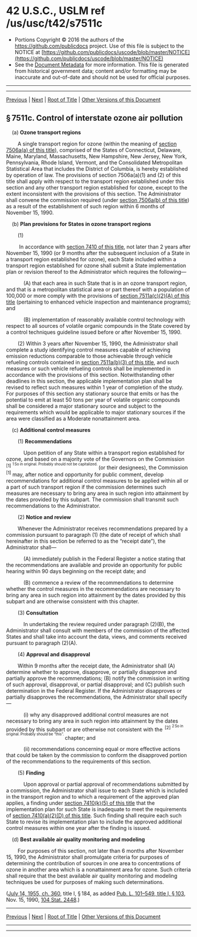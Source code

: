 ---
---

# 42 U.S.C., USLM ref /us/usc/t42/s7511c

* Portions Copyright © 2016 the authors of the https://github.com/publicdocs project.
  Use of this file is subject to the NOTICE at [https://github.com/publicdocs/uscode/blob/master/NOTICE](https://github.com/publicdocs/uscode/blob/master/NOTICE)
* See the [Document Metadata](././../../../../../../..//README.md) for more information.
  This file is generated from historical government data; content and/or formatting may be inaccurate and out-of-date and should not be used for official purposes.

----------
----------

[Previous](./../../../../../../..//us/usc/t42/ch85/schI/ptD/spt2/m__us_usc_t42_s7511b.md) | [Next](./../../../../../../..//us/usc/t42/ch85/schI/ptD/spt2/m__us_usc_t42_s7511d.md) | [Root of Title](./../../../../../../../) | [Other Versions of this Document](https://publicdocs.github.io/go/links?ns=uslm&ref=%2Fus%2Fusc%2Ft42%2Fs7511c)

## § 7511c. Control of interstate ozone air pollution

    (a) __Ozone transport regions__ 

        A single transport region for ozone (within the meaning of [section 7506a(a) of this title][/us/usc/t42/s7506a/a]), comprised of the States of Connecticut, Delaware, Maine, Maryland, Massachusetts, New Hampshire, New Jersey, New York, Pennsylvania, Rhode Island, Vermont, and the Consolidated Metropolitan Statistical Area that includes the District of Columbia, is hereby established by operation of law. The provisions of section 7506a(a)(1) and (2) of this title shall apply with respect to the transport region established under this section and any other transport region established for ozone, except to the extent inconsistent with the provisions of this section. The Administrator shall convene the commission required (under [section 7506a(b) of this title][/us/usc/t42/s7506a/b]) as a result of the establishment of such region within 6 months of November 15, 1990.

    (b) __Plan provisions for States in ozone transport regions__ 

        (1)

         In accordance with [section 7410 of this title][/us/usc/t42/s7410], not later than 2 years after November 15, 1990 (or 9 months after the subsequent inclusion of a State in a transport region established for ozone), each State included within a transport region established for ozone shall submit a State implementation plan or revision thereof to the Administrator which requires the following—

            (A) that each area in such State that is in an ozone transport region, and that is a metropolitan statistical area or part thereof with a population of 100,000 or more comply with the provisions of [section 7511a(c)(2)(A) of this title][/us/usc/t42/s7511a/c/2/A] (pertaining to enhanced vehicle inspection and maintenance programs); and

            (B) implementation of reasonably available control technology with respect to all sources of volatile organic compounds in the State covered by a control techniques guideline issued before or after November 15, 1990.

        (2) Within 3 years after November 15, 1990, the Administrator shall complete a study identifying control measures capable of achieving emission reductions comparable to those achievable through vehicle refueling controls contained in [section 7511a(b)(3) of this title][/us/usc/t42/s7511a/b/3], and such measures or such vehicle refueling controls shall be implemented in accordance with the provisions of this section. Notwithstanding other deadlines in this section, the applicable implementation plan shall be revised to reflect such measures within 1 year of completion of the study. For purposes of this section any stationary source that emits or has the potential to emit at least 50 tons per year of volatile organic compounds shall be considered a major stationary source and subject to the requirements which would be applicable to major stationary sources if the area were classified as a Moderate nonattainment area.

    (c) __Additional control measures__ 

        (1) __Recommendations__ 

            Upon petition of any State within a transport region established for ozone, and based on a majority vote of the Governors on the Commission  <sup>\[1\]</sup>  <sup><sup> 1 So in original. Probably should not be capitalized. </sup></sup>  (or their designees), the Commission  <sup>\[1\]</sup>  may, after notice and opportunity for public comment, develop recommendations for additional control measures to be applied within all or a part of such transport region if the commission determines such measures are necessary to bring any area in such region into attainment by the dates provided by this subpart. The commission shall transmit such recommendations to the Administrator.

        (2) __Notice and review__ 

        Whenever the Administrator receives recommendations prepared by a commission pursuant to paragraph (1) (the date of receipt of which shall hereinafter in this section be referred to as the “receipt date”), the Administrator shall—

            (A) immediately publish in the Federal Register a notice stating that the recommendations are available and provide an opportunity for public hearing within 90 days beginning on the receipt date; and

            (B) commence a review of the recommendations to determine whether the control measures in the recommendations are necessary to bring any area in such region into attainment by the dates provided by this subpart and are otherwise consistent with this chapter.

        (3) __Consultation__ 

            In undertaking the review required under paragraph (2)(B), the Administrator shall consult with members of the commission of the affected States and shall take into account the data, views, and comments received pursuant to paragraph (2)(A).

        (4) __Approval and disapproval__ 

        Within 9 months after the receipt date, the Administrator shall (A) determine whether to approve, disapprove, or partially disapprove and partially approve the recommendations; (B) notify the commission in writing of such approval, disapproval, or partial disapproval; and (C) publish such determination in the Federal Register. If the Administrator disapproves or partially disapproves the recommendations, the Administrator shall specify—

            (i) why any disapproved additional control measures are not necessary to bring any area in such region into attainment by the dates provided by this subpart or are otherwise not consistent with the  <sup>\[2\]</sup>  <sup><sup> 2 So in original. Probably should be “this”. </sup></sup>  chapter; and

            (ii) recommendations concerning equal or more effective actions that could be taken by the commission to conform the disapproved portion of the recommendations to the requirements of this section.

        (5) __Finding__ 

            Upon approval or partial approval of recommendations submitted by a commission, the Administrator shall issue to each State which is included in the transport region and to which a requirement of the approved plan applies, a finding under [section 7410(k)(5) of this title][/us/usc/t42/s7410/k/5] that the implementation plan for such State is inadequate to meet the requirements of [section 7410(a)(2)(D) of this title][/us/usc/t42/s7410/a/2/D]. Such finding shall require each such State to revise its implementation plan to include the approved additional control measures within one year after the finding is issued.

    (d) __Best available air quality monitoring and modeling__ 

        For purposes of this section, not later than 6 months after November 15, 1990, the Administrator shall promulgate criteria for purposes of determining the contribution of sources in one area to concentrations of ozone in another area which is a nonattainment area for ozone. Such criteria shall require that the best available air quality monitoring and modeling techniques be used for purposes of making such determinations.

([July 14, 1955, ch. 360][/us/act/1955-07-14/ch360], title I, § 184, as added [Pub. L. 101–549, title I, § 103][/us/pl/101/549/s103], Nov. 15, 1990, [104 Stat. 2448][/us/stat/104/2448].)

----------

[Previous](./../../../../../../..//us/usc/t42/ch85/schI/ptD/spt2/m__us_usc_t42_s7511b.md) | [Next](./../../../../../../..//us/usc/t42/ch85/schI/ptD/spt2/m__us_usc_t42_s7511d.md) | [Root of Title](./../../../../../../../) | [Other Versions of this Document](https://publicdocs.github.io/go/links?ns=uslm&ref=%2Fus%2Fusc%2Ft42%2Fs7511c)

----------
----------

[/us/usc/t42/s7506a/a]: https://publicdocs.github.io/go/links?ns=uslm&ref=%2Fus%2Fusc%2Ft42%2Fs7506a%2Fa
[/us/usc/t42/s7506a/b]: https://publicdocs.github.io/go/links?ns=uslm&ref=%2Fus%2Fusc%2Ft42%2Fs7506a%2Fb
[/us/usc/t42/s7410]: https://publicdocs.github.io/go/links?ns=uslm&ref=%2Fus%2Fusc%2Ft42%2Fs7410
[/us/usc/t42/s7511a/c/2/A]: https://publicdocs.github.io/go/links?ns=uslm&ref=%2Fus%2Fusc%2Ft42%2Fs7511a%2Fc%2F2%2FA
[/us/usc/t42/s7511a/b/3]: https://publicdocs.github.io/go/links?ns=uslm&ref=%2Fus%2Fusc%2Ft42%2Fs7511a%2Fb%2F3
[/us/usc/t42/s7410/k/5]: https://publicdocs.github.io/go/links?ns=uslm&ref=%2Fus%2Fusc%2Ft42%2Fs7410%2Fk%2F5
[/us/usc/t42/s7410/a/2/D]: https://publicdocs.github.io/go/links?ns=uslm&ref=%2Fus%2Fusc%2Ft42%2Fs7410%2Fa%2F2%2FD
[/us/act/1955-07-14/ch360]: https://publicdocs.github.io/go/links?ns=uslm&ref=%2Fus%2Fact%2F1955-07-14%2Fch360
[/us/pl/101/549/s103]: https://publicdocs.github.io/go/links?ns=uslm&ref=%2Fus%2Fpl%2F101%2F549%2Fs103
[/us/stat/104/2448]: https://publicdocs.github.io/go/links?ns=uslm&ref=%2Fus%2Fstat%2F104%2F2448


